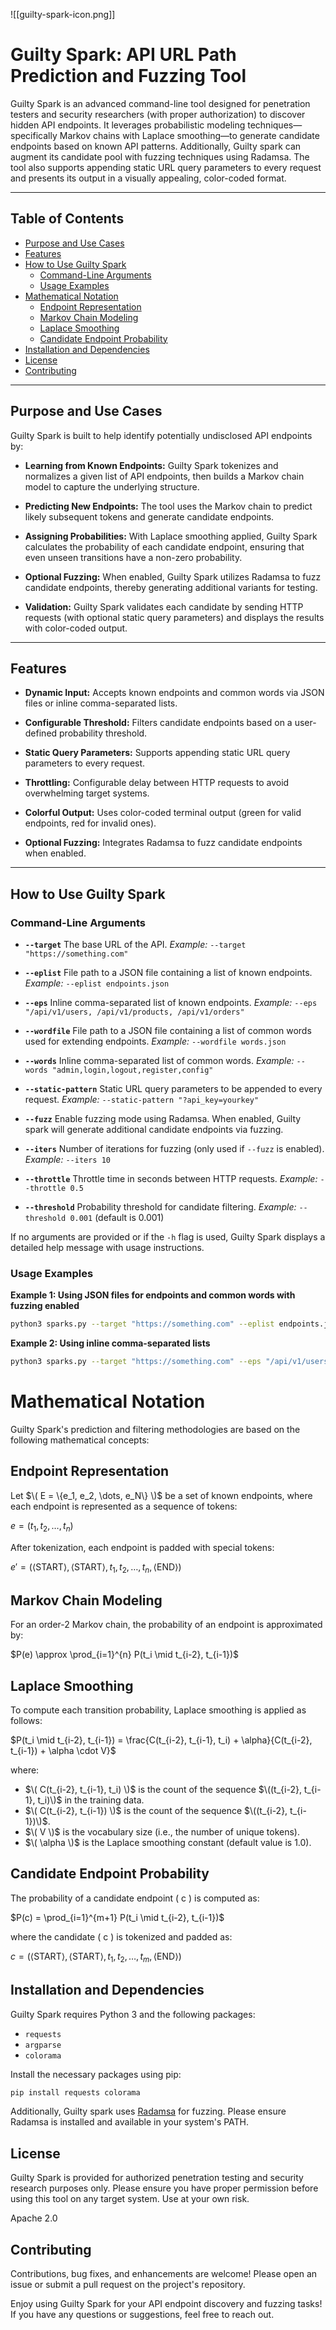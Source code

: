 ![[guilty-spark-icon.png]]

# Guilty Spark: API URL Path Prediction and Fuzzing Tool

Guilty Spark is an advanced command-line tool designed for penetration testers and security researchers (with proper authorization) to discover hidden API endpoints. It leverages probabilistic modeling techniques—specifically Markov chains with Laplace smoothing—to generate candidate endpoints based on known API patterns. Additionally, Guilty spark can augment its candidate pool with fuzzing techniques using Radamsa. The tool also supports appending static URL query parameters to every request and presents its output in a visually appealing, color-coded format.

---

## Table of Contents

- [Purpose and Use Cases](#purpose-and-use-cases)
- [Features](#features)
- [How to Use Guilty Spark](#how-to-use-guilty-spark)
  - [Command-Line Arguments](#command-line-arguments)
  - [Usage Examples](#usage-examples)
- [Mathematical Notation](#mathematical-notation)
  - [Endpoint Representation](#endpoint-representation)
  - [Markov Chain Modeling](#markov-chain-modeling)
  - [Laplace Smoothing](#laplace-smoothing)
  - [Candidate Endpoint Probability](#candidate-endpoint-probability)
- [Installation and Dependencies](#installation-and-dependencies)
- [License](#license)
- [Contributing](#contributing)

---

## Purpose and Use Cases

Guilty Spark is built to help identify potentially undisclosed API endpoints by:

- **Learning from Known Endpoints:**
  Guilty Spark tokenizes and normalizes a given list of API endpoints, then builds a Markov chain model to capture the underlying structure.

- **Predicting New Endpoints:**
  The tool uses the Markov chain to predict likely subsequent tokens and generate candidate endpoints.

- **Assigning Probabilities:**
  With Laplace smoothing applied, Guilty Spark calculates the probability of each candidate endpoint, ensuring that even unseen transitions have a non-zero probability.

- **Optional Fuzzing:**
  When enabled, Guilty Spark utilizes Radamsa to fuzz candidate endpoints, thereby generating additional variants for testing.

- **Validation:**
  Guilty Spark validates each candidate by sending HTTP requests (with optional static query parameters) and displays the results with color-coded output.

---

## Features

- **Dynamic Input:**
  Accepts known endpoints and common words via JSON files or inline comma-separated lists.

- **Configurable Threshold:**
  Filters candidate endpoints based on a user-defined probability threshold.

- **Static Query Parameters:**
  Supports appending static URL query parameters to every request.

- **Throttling:**
  Configurable delay between HTTP requests to avoid overwhelming target systems.

- **Colorful Output:**
  Uses color-coded terminal output (green for valid endpoints, red for invalid ones).

- **Optional Fuzzing:**
  Integrates Radamsa to fuzz candidate endpoints when enabled.

---

## How to Use Guilty Spark

### Command-Line Arguments

- **`--target`**
  The base URL of the API.
  _Example:_ `--target "https://something.com"`

- **`--eplist`**
  File path to a JSON file containing a list of known endpoints.
  _Example:_ `--eplist endpoints.json`

- **`--eps`**
  Inline comma-separated list of known endpoints.
  _Example:_ `--eps "/api/v1/users, /api/v1/products, /api/v1/orders"`

- **`--wordfile`**
  File path to a JSON file containing a list of common words used for extending endpoints.
  _Example:_ `--wordfile words.json`

- **`--words`**
  Inline comma-separated list of common words.
  _Example:_ `--words "admin,login,logout,register,config"`

- **`--static-pattern`**
  Static URL query parameters to be appended to every request.
  _Example:_ `--static-pattern "?api_key=yourkey"`

- **`--fuzz`**
  Enable fuzzing mode using Radamsa. When enabled, Guilty spark will generate additional candidate endpoints via fuzzing.

- **`--iters`**
  Number of iterations for fuzzing (only used if `--fuzz` is enabled).
  _Example:_ `--iters 10`

- **`--throttle`**
  Throttle time in seconds between HTTP requests.
  _Example:_ `--throttle 0.5`

- **`--threshold`**
  Probability threshold for candidate filtering.
  _Example:_ `--threshold 0.001` (default is 0.001)

If no arguments are provided or if the `-h` flag is used, Guilty Spark displays a detailed help message with usage instructions.

### Usage Examples

**Example 1: Using JSON files for endpoints and common words with fuzzing enabled**

```bash
python3 sparks.py --target "https://something.com" --eplist endpoints.json --wordfile words.json --fuzz --iters 10 --throttle 0.5 --static-pattern "?api_key=yourkey" --threshold 0.001
```

**Example 2: Using inline comma-separated lists**

```bash
python3 sparks.py --target "https://something.com" --eps "/api/v1/users, /api/v1/products, /api/v1/orders" --words "admin,login,logout,register,config" --static-pattern "?api_key=yourkey" --throttle 0.25 --threshold 0.001
```

# Mathematical Notation

Guilty Spark's prediction and filtering methodologies are based on the following mathematical concepts:

## Endpoint Representation

Let $\( E = \{e_1, e_2, \dots, e_N\} \)$ be a set of known endpoints, where each endpoint is represented as a sequence of tokens:


$e = (t_1, t_2, \dots, t_n)$

After tokenization, each endpoint is padded with special tokens:


$e' = (\langle \text{START} \rangle, \langle \text{START} \rangle, t_1, t_2, \dots, t_n, \langle \text{END} \rangle)$

## Markov Chain Modeling

For an order-2 Markov chain, the probability of an endpoint is approximated by:

$P(e) \approx \prod_{i=1}^{n} P(t_i \mid t_{i-2}, t_{i-1})$

## Laplace Smoothing

To compute each transition probability, Laplace smoothing is applied as follows:

$P(t_i \mid t_{i-2}, t_{i-1}) = \frac{C(t_{i-2}, t_{i-1}, t_i) + \alpha}{C(t_{i-2}, t_{i-1}) + \alpha \cdot V}$

where:

- $\( C(t_{i-2}, t_{i-1}, t_i) \)$ is the count of the sequence $\((t_{i-2}, t_{i-1}, t_i)\)$ in the training data.
- $\( C(t_{i-2}, t_{i-1}) \)$ is the count of the sequence $\((t_{i-2}, t_{i-1})\)$.
- $\( V \)$ is the vocabulary size (i.e., the number of unique tokens).
- $\( \alpha \)$ is the Laplace smoothing constant (default value is 1.0).

## Candidate Endpoint Probability

The probability of a candidate endpoint \( c \) is computed as:

$P(c) = \prod_{i=1}^{m+1} P(t_i \mid t_{i-2}, t_{i-1})$

where the candidate \( c \) is tokenized and padded as:

$c = (\langle \text{START} \rangle, \langle \text{START} \rangle, t_1, t_2, \dots, t_m, \langle \text{END} \rangle)$

## Installation and Dependencies

Guilty Spark requires Python 3 and the following packages:

- `requests`
- `argparse`
- `colorama`

Install the necessary packages using pip:

```bash
pip install requests colorama
```

Additionally, Guilty spark uses [Radamsa](https://gitlab.com/akihe/radamsa) for fuzzing. Please ensure Radamsa is installed and available in your system's PATH.

## License

Guilty Spark is provided for authorized penetration testing and security research purposes only. Please ensure you have proper permission before using this tool on any target system. Use at your own risk.

Apache 2.0

## Contributing

Contributions, bug fixes, and enhancements are welcome! Please open an issue or submit a pull request on the project's repository.

Enjoy using Guilty Spark for your API endpoint discovery and fuzzing tasks! If you have any questions or suggestions, feel free to reach out.
